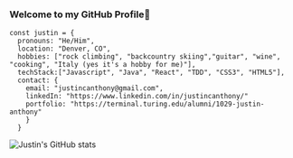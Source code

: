 
### Welcome to my GitHub Profile👋

```
const justin = {
  pronouns: "He/Him",
  location: "Denver, CO",
  hobbies: ["rock climbing", "backcountry skiing","guitar", "wine", "cooking", "Italy (yes it's a hobby for me)"],
  techStack:["Javascript", "Java", "React", "TDD", "CSS3", "HTML5"],
  contact: {
    email: "justincanthony@gmail.com",
    linkedIn: "https://www.linkedin.com/in/justincanthony/"
    portfolio: "https://terminal.turing.edu/alumni/1029-justin-anthony"
    }
  }
```

<!--
**justincanthony/justincanthony** is a ✨ _special_ ✨ repository because its `README.md` (this file) appears on your GitHub profile.

Here are some ideas to get you started:

- 🔭 I’m currently working on ...
- 🌱 I’m currently learning ...
- 👯 I’m looking to collaborate on ...
- 🤔 I’m looking for help with ...
- 💬 Ask me about ...
- 📫 How to reach me: ...
- 😄 Pronouns: ...
- ⚡ Fun fact: ...
-->



![Justin's GitHub stats](https://github-readme-stats.vercel.app/api?username=justincanthony&show_icons=true&theme=synthwave)
